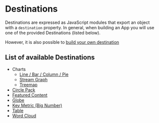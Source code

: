 # Destinations

Destinations are expressed as JavaScript modules that export an object with a `destination` property. In
general, when building an App you will use one of the provided Destinations (listed below).

However, it is also possible to [build your own destination](creating-a-destination.md)

## List of available Destinations

* Charts
  * [Line / Bar / Column / Pie](chart.md)
  * [Stream Graph](stream-graph.md)
  * [Treemap](treemap.md)
* [Circle Pack](circle-pack.md)
* [Featured Content](featured-content.md)
* [Globe](globe.md)
* [Key Metric (Big Number)](key-metric.md)
* [Table](table.md)
* [Word Cloud](word-cloud.md)
